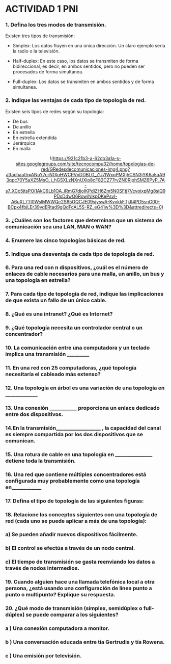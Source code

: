# ACTIVIDAD 1 PNI

### 1. Defina los tres modos de transmisión.
Existen tres tipos de transmisión:
- Simplex: Los datos fluyen en una única dirección. Un claro ejemplo sería la radio o la televisión.  

- Half-duplex: En este caso, los datos se transmiten de forma bidireccional, es decir, en ambos sentidos, pero no pueden ser procesados de forma simultanea. 

- Full-duplex: Los datos se transmiten en ambos sentidos y de forma simultanea.  

### 2. Indique las ventajas de cada tipo de topología de red.
Existen seis tipos de redes según su topología:
- De bus
- De anillo
- En estrella
- En estrella extendida
- Jerárquica
- En malla

<center>

!(https://921c21b3-a-62cb3a1a-s-sites.googlegroups.com/site/tecnocompu32/home/topologias-de-red/GRedesdecomunicaciones-img4.png?attachauth=ANoY7crNfXqHWCPVvDDBLG_ZU7IWxqPMXjhCSN3jYK6a5qA93qpc70Y5aXZ5MsO_j_hGSXLzNXnUXip8cF82CZ77rvZN0RjphSMZ6PyP_7A-s7_XCc5jtsPOi1AkC9Lb1OA_iRmG7djoIKPdIZH6Zm5N0SFtj7VcvoixpMg8siQ9PDsDdwQ6RowjNlkpDKePsvl-A6uXL7Tl0WslMWWQc2S65OQCJE09sjyswA-KvvkkFTjJl4PD5snG00-BCpx4fbjLEr39vdERtad9gQdFcAL5S-RZ_eG41w%3D%3D&attredirects=0)

</center>



### 3. ¿Cuáles son los factores que determinan que un sistema de comunicación sea una LAN, MAN o WAN?

### 4. Enumere las cinco topologías básicas de red.

### 5. Indique una desventaja de cada tipo de topología de red.

### 6. Para una red con n dispositivos, ¿cuál es el número de enlaces de cable necesarios para una malla, un anillo, un bus y una topología en estrella?

### 7. Para cada tipo de topología de red, indique las implicaciones de que exista un fallo de un único cable.

### 8. ¿Qué es una intranet? ¿Qué es Internet?

### 9. ¿Qué topología necesita un controlador central o un concentrador?

### 10. La comunicación entre una computadora y un teclado implica una transmisión _________

### 11. En una red con 25 computadoras, ¿qué topología necesitaría el cableado más extenso?

### 12. Una topología en árbol es una variación de una topología en _____________

### 13. Una conexión ___________   proporciona un enlace dedicado entre dos dispositivos.

### 14.En la transmisión__________________   , la capacidad del canal es siempre compartida por los dos dispositivos que se comunican.

### 15. Una rotura de cable en una topología en _______________   detiene toda la transmisión.

### 16. Una red que contiene múltiples concentradores está configurada muy probablemente como una topología en____________

### 17. Defina el tipo de topología de las siguientes figuras:

### 18. Relacione los conceptos siguientes con una topología de red (cada uno se puede aplicar a más de una topología):

###       a) Se pueden añadir nuevos dispositivos fácilmente.

###       b) El control se efectúa a través de un nodo central.

###       c) El tiempo de transmisión se gasta reenviando los datos a través de nodos intermedios.

### 19. Cuando alguien hace una llamada telefónica local a otra persona, ¿está usando una configuración de línea punto a punto o multipunto? Explique su respuesta.

### 20. ¿Qué modo de transmisión (símplex, semidúplex o full-dúplex) se puede comparar a los siguientes?

###     a ) Una conexión computadora a monitor.

###     b ) Una conversación educada entre tía Gertrudis y tía Rowena. 

###     c ) Una emisión por televisión.



